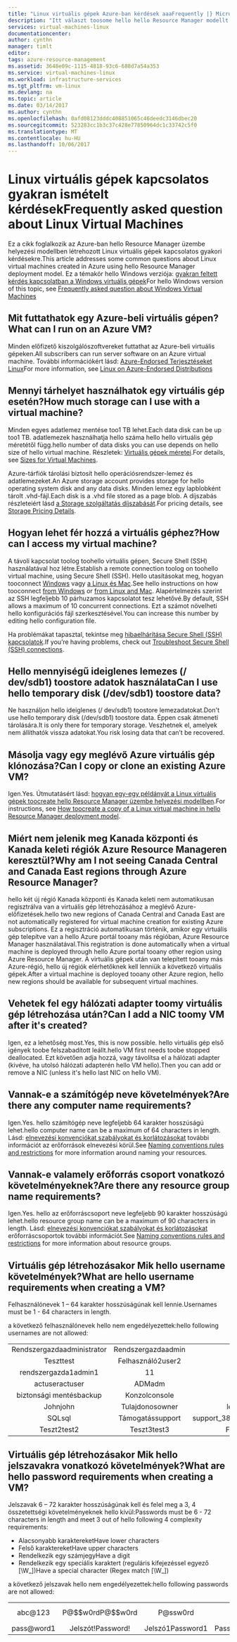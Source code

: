 ```yaml
---
title: "Linux virtuális gépek Azure-ban kérdések aaaFrequently |} Microsoft Docs"
description: "Itt választ toosome hello hello Resource Manager modellt létrehozott Linux virtuális gépek kapcsolatos gyakori kérdéseket."
services: virtual-machines-linux
documentationcenter: 
author: cynthn
manager: timlt
editor: 
tags: azure-resource-management
ms.assetid: 3648e09c-1115-4818-93c6-688d7a54a353
ms.service: virtual-machines-linux
ms.workload: infrastructure-services
ms.tgt_pltfrm: vm-linux
ms.devlang: na
ms.topic: article
ms.date: 03/14/2017
ms.author: cynthn
ms.openlocfilehash: 0afd08123dddc408851065c46deedc3146dbec20
ms.sourcegitcommit: 523283cc1b3c37c428e77850964dc1c33742c5f0
ms.translationtype: MT
ms.contentlocale: hu-HU
ms.lasthandoff: 10/06/2017
---
```

# <a name="frequently-asked-question-about-linux-virtual-machines"></a><span data-ttu-id="afe48-103">Linux virtuális gépek kapcsolatos gyakran ismételt kérdések</span><span class="sxs-lookup"><span data-stu-id="afe48-103">Frequently asked question about Linux Virtual Machines</span></span>
<span data-ttu-id="afe48-104">Ez a cikk foglalkozik az Azure-ban hello Resource Manager üzembe helyezési modellben létrehozott Linux virtuális gépek kapcsolatos gyakori kérdésekre.</span><span class="sxs-lookup"><span data-stu-id="afe48-104">This article addresses some common questions about Linux virtual machines created in Azure using hello Resource Manager deployment model.</span></span> <span data-ttu-id="afe48-105">Ez a témakör hello Windows verziója: [gyakran feltett kérdés kapcsolatban a Windows virtuális gépek](../windows/faq.md?toc=%2fazure%2fvirtual-machines%2fwindows%2ftoc.json)</span><span class="sxs-lookup"><span data-stu-id="afe48-105">For hello Windows version of this topic, see [Frequently asked question about Windows Virtual Machines](../windows/faq.md?toc=%2fazure%2fvirtual-machines%2fwindows%2ftoc.json)</span></span>

## <a name="what-can-i-run-on-an-azure-vm"></a><span data-ttu-id="afe48-106">Mit futtathatok egy Azure-beli virtuális gépen?</span><span class="sxs-lookup"><span data-stu-id="afe48-106">What can I run on an Azure VM?</span></span>
<span data-ttu-id="afe48-107">Minden előfizető kiszolgálószoftvereket futtathat az Azure-beli virtuális gépeken.</span><span class="sxs-lookup"><span data-stu-id="afe48-107">All subscribers can run server software on an Azure virtual machine.</span></span> <span data-ttu-id="afe48-108">További információkért lásd: [Azure-Endorsed Terjesztéseket Linux](endorsed-distros.md?toc=%2fazure%2fvirtual-machines%2flinux%2ftoc.json)</span><span class="sxs-lookup"><span data-stu-id="afe48-108">For more information, see [Linux on Azure-Endorsed Distributions](endorsed-distros.md?toc=%2fazure%2fvirtual-machines%2flinux%2ftoc.json)</span></span>

## <a name="how-much-storage-can-i-use-with-a-virtual-machine"></a><span data-ttu-id="afe48-109">Mennyi tárhelyet használhatok egy virtuális gép esetén?</span><span class="sxs-lookup"><span data-stu-id="afe48-109">How much storage can I use with a virtual machine?</span></span>
<span data-ttu-id="afe48-110">Minden egyes adatlemez mentése too1 TB lehet.</span><span class="sxs-lookup"><span data-stu-id="afe48-110">Each data disk can be up too1 TB.</span></span> <span data-ttu-id="afe48-111">adatlemezek használhatja hello száma hello hello virtuális gép méretétől függ.</span><span class="sxs-lookup"><span data-stu-id="afe48-111">hello number of data disks you can use depends on hello size of hello virtual machine.</span></span> <span data-ttu-id="afe48-112">Részletek: [Virtuális gépek méretei](sizes.md?toc=%2fazure%2fvirtual-machines%2flinux%2ftoc.json).</span><span class="sxs-lookup"><span data-stu-id="afe48-112">For details, see [Sizes for Virtual Machines](sizes.md?toc=%2fazure%2fvirtual-machines%2flinux%2ftoc.json).</span></span>

<span data-ttu-id="afe48-113">Azure-tárfiók tárolási biztosít hello operációsrendszer-lemez és adatlemezeket.</span><span class="sxs-lookup"><span data-stu-id="afe48-113">An Azure storage account provides storage for hello operating system disk and any data disks.</span></span> <span data-ttu-id="afe48-114">Minden lemez egy lapblobként tárolt .vhd-fájl.</span><span class="sxs-lookup"><span data-stu-id="afe48-114">Each disk is a .vhd file stored as a page blob.</span></span> <span data-ttu-id="afe48-115">A díjszabás részleteiért lásd [a Storage szolgáltatás díjszabását](https://azure.microsoft.com/pricing/details/storage/).</span><span class="sxs-lookup"><span data-stu-id="afe48-115">For pricing details, see [Storage Pricing Details](https://azure.microsoft.com/pricing/details/storage/).</span></span>

## <a name="how-can-i-access-my-virtual-machine"></a><span data-ttu-id="afe48-116">Hogyan lehet fér hozzá a virtuális géphez?</span><span class="sxs-lookup"><span data-stu-id="afe48-116">How can I access my virtual machine?</span></span>
<span data-ttu-id="afe48-117">A távoli kapcsolat toolog toohello virtuális gépen, Secure Shell (SSH) használatával hoz létre.</span><span class="sxs-lookup"><span data-stu-id="afe48-117">Establish a remote connection toolog on toohello virtual machine, using Secure Shell (SSH).</span></span> <span data-ttu-id="afe48-118">Hello utasításokat meg, hogyan tooconnect [Windows](ssh-from-windows.md?toc=%2fazure%2fvirtual-machines%2flinux%2ftoc.json) vagy [a Linux és Mac](mac-create-ssh-keys.md?toc=%2fazure%2fvirtual-machines%2flinux%2ftoc.json).</span><span class="sxs-lookup"><span data-stu-id="afe48-118">See hello instructions on how tooconnect [from Windows](ssh-from-windows.md?toc=%2fazure%2fvirtual-machines%2flinux%2ftoc.json) or [from Linux and Mac](mac-create-ssh-keys.md?toc=%2fazure%2fvirtual-machines%2flinux%2ftoc.json).</span></span> <span data-ttu-id="afe48-119">Alapértelmezés szerint az SSH legfeljebb 10 párhuzamos kapcsolatot tesz lehetővé.</span><span class="sxs-lookup"><span data-stu-id="afe48-119">By default, SSH allows a maximum of 10 concurrent connections.</span></span> <span data-ttu-id="afe48-120">Ezt a számot növelheti hello konfigurációs fájl szerkesztésével.</span><span class="sxs-lookup"><span data-stu-id="afe48-120">You can increase this number by editing hello configuration file.</span></span>

<span data-ttu-id="afe48-121">Ha problémákat tapasztal, tekintse meg [hibaelhárítása Secure Shell (SSH) kapcsolatok](troubleshoot-ssh-connection.md?toc=%2fazure%2fvirtual-machines%2flinux%2ftoc.json).</span><span class="sxs-lookup"><span data-stu-id="afe48-121">If you’re having problems, check out [Troubleshoot Secure Shell (SSH) connections](troubleshoot-ssh-connection.md?toc=%2fazure%2fvirtual-machines%2flinux%2ftoc.json).</span></span>

## <a name="can-i-use-hello-temporary-disk-devsdb1-toostore-data"></a><span data-ttu-id="afe48-122">Hello mennyiségű ideiglenes lemezes (/ dev/sdb1) toostore adatok használata</span><span class="sxs-lookup"><span data-stu-id="afe48-122">Can I use hello temporary disk (/dev/sdb1) toostore data?</span></span>
<span data-ttu-id="afe48-123">Ne használjon hello ideiglenes (/ dev/sdb1) toostore lemezadatokat.</span><span class="sxs-lookup"><span data-stu-id="afe48-123">Don't use hello temporary disk (/dev/sdb1) toostore data.</span></span> <span data-ttu-id="afe48-124">Éppen csak átmeneti tárolására.</span><span class="sxs-lookup"><span data-stu-id="afe48-124">It is only there for temporary storage.</span></span> <span data-ttu-id="afe48-125">Veszhetnek el, amelyek nem állíthatók vissza adatokat.</span><span class="sxs-lookup"><span data-stu-id="afe48-125">You risk losing data that can’t be recovered.</span></span>

## <a name="can-i-copy-or-clone-an-existing-azure-vm"></a><span data-ttu-id="afe48-126">Másolja vagy egy meglévő Azure virtuális gép klónozása?</span><span class="sxs-lookup"><span data-stu-id="afe48-126">Can I copy or clone an existing Azure VM?</span></span>
<span data-ttu-id="afe48-127">Igen.</span><span class="sxs-lookup"><span data-stu-id="afe48-127">Yes.</span></span> <span data-ttu-id="afe48-128">Útmutatásért lásd: [hogyan egy-egy példányát a Linux virtuális gépek toocreate hello Resource Manager üzembe helyezési modellben](copy-vm.md?toc=%2fazure%2fvirtual-machines%2flinux%2ftoc.json).</span><span class="sxs-lookup"><span data-stu-id="afe48-128">For instructions, see [How toocreate a copy of a Linux virtual machine in hello Resource Manager deployment model](copy-vm.md?toc=%2fazure%2fvirtual-machines%2flinux%2ftoc.json).</span></span>

## <a name="why-am-i-not-seeing-canada-central-and-canada-east-regions-through-azure-resource-manager"></a><span data-ttu-id="afe48-129">Miért nem jelenik meg Kanada központi és Kanada keleti régiók Azure Resource Manageren keresztül?</span><span class="sxs-lookup"><span data-stu-id="afe48-129">Why am I not seeing Canada Central and Canada East regions through Azure Resource Manager?</span></span>
<span data-ttu-id="afe48-130">hello két új régió Kanada központi és Kanada keleti nem automatikusan regisztrálva van a virtuális gép létrehozásához a meglévő Azure-előfizetések.</span><span class="sxs-lookup"><span data-stu-id="afe48-130">hello two new regions of Canada Central and Canada East are not automatically registered for virtual machine creation for existing Azure subscriptions.</span></span> <span data-ttu-id="afe48-131">Ez a regisztráció automatikusan történik, amikor egy virtuális gép telepítve van a hello Azure portál tooany más régióban, Azure Resource Manager használatával.</span><span class="sxs-lookup"><span data-stu-id="afe48-131">This registration is done automatically when a virtual machine is deployed through hello Azure portal tooany other region using Azure Resource Manager.</span></span> <span data-ttu-id="afe48-132">A virtuális gépek után van telepített tooany más Azure-régió, hello új régiók elérhetőknek kell lenniük a következő virtuális gépek.</span><span class="sxs-lookup"><span data-stu-id="afe48-132">After a virtual machine is deployed tooany other Azure region, hello new regions should be available for subsequent virtual machines.</span></span>

## <a name="can-i-add-a-nic-toomy-vm-after-its-created"></a><span data-ttu-id="afe48-133">Vehetek fel egy hálózati adapter toomy virtuális gép létrehozása után?</span><span class="sxs-lookup"><span data-stu-id="afe48-133">Can I add a NIC toomy VM after it's created?</span></span>
<span data-ttu-id="afe48-134">Igen, ez a lehetőség most.</span><span class="sxs-lookup"><span data-stu-id="afe48-134">Yes, this is now possible.</span></span> <span data-ttu-id="afe48-135">hello virtuális gép első igények toobe felszabadított leállt.</span><span class="sxs-lookup"><span data-stu-id="afe48-135">hello VM first needs toobe stopped deallocated.</span></span> <span data-ttu-id="afe48-136">Ezt követően adja hozzá, vagy távolítsa el a hálózati adapter (kivéve, ha utolsó hálózati adapterén hello VM hello).</span><span class="sxs-lookup"><span data-stu-id="afe48-136">Then you can add or remove a NIC (unless it's hello last NIC on hello VM).</span></span> 

## <a name="are-there-any-computer-name-requirements"></a><span data-ttu-id="afe48-137">Vannak-e a számítógép neve követelmények?</span><span class="sxs-lookup"><span data-stu-id="afe48-137">Are there any computer name requirements?</span></span>
<span data-ttu-id="afe48-138">Igen.</span><span class="sxs-lookup"><span data-stu-id="afe48-138">Yes.</span></span> <span data-ttu-id="afe48-139">hello számítógép neve legfeljebb 64 karakter hosszúságú lehet.</span><span class="sxs-lookup"><span data-stu-id="afe48-139">hello computer name can be a maximum of 64 characters in length.</span></span> <span data-ttu-id="afe48-140">Lásd: [elnevezési konvenciókat szabályokat és korlátozásokat](/architecture/best-practices/naming-conventions#naming-rules-and-restrictions?toc=%2fazure%2fvirtual-machines%2flinux%2ftoc.json) további információt az erőforrások elnevezési körül.</span><span class="sxs-lookup"><span data-stu-id="afe48-140">See [Naming conventions rules and restrictions](/architecture/best-practices/naming-conventions#naming-rules-and-restrictions?toc=%2fazure%2fvirtual-machines%2flinux%2ftoc.json) for more information around naming your resources.</span></span>

## <a name="are-there-any-resource-group-name-requirements"></a><span data-ttu-id="afe48-141">Vannak-e valamely erőforrás csoport vonatkozó követelményeknek?</span><span class="sxs-lookup"><span data-stu-id="afe48-141">Are there any resource group name requirements?</span></span>
<span data-ttu-id="afe48-142">Igen.</span><span class="sxs-lookup"><span data-stu-id="afe48-142">Yes.</span></span> <span data-ttu-id="afe48-143">hello az erőforráscsoport neve legfeljebb 90 karakter hosszúságú lehet.</span><span class="sxs-lookup"><span data-stu-id="afe48-143">hello resource group name can be a maximum of 90 characters in length.</span></span> <span data-ttu-id="afe48-144">Lásd: [elnevezési konvenciókat szabályokat és korlátozásokat](/architecture/best-practices/naming-conventions#naming-rules-and-restrictions?toc=%2fazure%2fvirtual-machines%2flinux%2ftoc.json) erőforráscsoportok további információt.</span><span class="sxs-lookup"><span data-stu-id="afe48-144">See [Naming conventions rules and restrictions](/architecture/best-practices/naming-conventions#naming-rules-and-restrictions?toc=%2fazure%2fvirtual-machines%2flinux%2ftoc.json) for more information about resource groups.</span></span>

## <a name="what-are-hello-username-requirements-when-creating-a-vm"></a><span data-ttu-id="afe48-145">Virtuális gép létrehozásakor Mik hello username követelmények?</span><span class="sxs-lookup"><span data-stu-id="afe48-145">What are hello username requirements when creating a VM?</span></span>
<span data-ttu-id="afe48-146">Felhasználónevek 1 – 64 karakter hosszúságúnak kell lennie.</span><span class="sxs-lookup"><span data-stu-id="afe48-146">Usernames must be 1 - 64 characters in length.</span></span>

<span data-ttu-id="afe48-147">a következő felhasználónevek hello nem engedélyezettek:</span><span class="sxs-lookup"><span data-stu-id="afe48-147">hello following usernames are not allowed:</span></span>

<table>
    <tr>
        <td style="text-align:center"><span data-ttu-id="afe48-148">Rendszergazda</span><span class="sxs-lookup"><span data-stu-id="afe48-148">administrator</span></span> </td><td style="text-align:center"> <span data-ttu-id="afe48-149">Rendszergazda</span><span class="sxs-lookup"><span data-stu-id="afe48-149">admin</span></span> </td><td style="text-align:center"> <span data-ttu-id="afe48-150">Felhasználó</span><span class="sxs-lookup"><span data-stu-id="afe48-150">user</span></span> </td><td style="text-align:center"> <span data-ttu-id="afe48-151">Felhasználó1</span><span class="sxs-lookup"><span data-stu-id="afe48-151">user1</span></span></td>
    </tr>
    <tr>
        <td style="text-align:center"><span data-ttu-id="afe48-152">Teszt</span><span class="sxs-lookup"><span data-stu-id="afe48-152">test</span></span> </td><td style="text-align:center"> <span data-ttu-id="afe48-153">Felhasználó2</span><span class="sxs-lookup"><span data-stu-id="afe48-153">user2</span></span> </td><td style="text-align:center"> <span data-ttu-id="afe48-154">Test1</span><span class="sxs-lookup"><span data-stu-id="afe48-154">test1</span></span> </td><td style="text-align:center"> <span data-ttu-id="afe48-155">Felhasználó3</span><span class="sxs-lookup"><span data-stu-id="afe48-155">user3</span></span></td>
    </tr>
    <tr>
        <td style="text-align:center"><span data-ttu-id="afe48-156">rendszergazda1</span><span class="sxs-lookup"><span data-stu-id="afe48-156">admin1</span></span> </td><td style="text-align:center"> <span data-ttu-id="afe48-157">1</span><span class="sxs-lookup"><span data-stu-id="afe48-157">1</span></span> </td><td style="text-align:center"> <span data-ttu-id="afe48-158">123</span><span class="sxs-lookup"><span data-stu-id="afe48-158">123</span></span> </td><td style="text-align:center"> <span data-ttu-id="afe48-159">egy</span><span class="sxs-lookup"><span data-stu-id="afe48-159">a</span></span></td>
    </tr>
    <tr>
        <td style="text-align:center"><span data-ttu-id="afe48-160">actuser</span><span class="sxs-lookup"><span data-stu-id="afe48-160">actuser</span></span>  </td><td style="text-align:center"> <span data-ttu-id="afe48-161">ADM</span><span class="sxs-lookup"><span data-stu-id="afe48-161">adm</span></span> </td><td style="text-align:center"> <span data-ttu-id="afe48-162">admin2</span><span class="sxs-lookup"><span data-stu-id="afe48-162">admin2</span></span> </td><td style="text-align:center"> <span data-ttu-id="afe48-163">ASPNET</span><span class="sxs-lookup"><span data-stu-id="afe48-163">aspnet</span></span></td>
    </tr>
    <tr>
        <td style="text-align:center"><span data-ttu-id="afe48-164">biztonsági mentés</span><span class="sxs-lookup"><span data-stu-id="afe48-164">backup</span></span> </td><td style="text-align:center"> <span data-ttu-id="afe48-165">Konzol</span><span class="sxs-lookup"><span data-stu-id="afe48-165">console</span></span> </td><td style="text-align:center"> <span data-ttu-id="afe48-166">David</span><span class="sxs-lookup"><span data-stu-id="afe48-166">david</span></span> </td><td style="text-align:center"> <span data-ttu-id="afe48-167">Vendég</span><span class="sxs-lookup"><span data-stu-id="afe48-167">guest</span></span></td>
    </tr>
    <tr>
        <td style="text-align:center"><span data-ttu-id="afe48-168">John</span><span class="sxs-lookup"><span data-stu-id="afe48-168">john</span></span> </td><td style="text-align:center"> <span data-ttu-id="afe48-169">Tulajdonos</span><span class="sxs-lookup"><span data-stu-id="afe48-169">owner</span></span> </td><td style="text-align:center"> <span data-ttu-id="afe48-170">legfelső szintű</span><span class="sxs-lookup"><span data-stu-id="afe48-170">root</span></span> </td><td style="text-align:center"> <span data-ttu-id="afe48-171">kiszolgáló</span><span class="sxs-lookup"><span data-stu-id="afe48-171">server</span></span></td>
    </tr>
    <tr>
        <td style="text-align:center"><span data-ttu-id="afe48-172">SQL</span><span class="sxs-lookup"><span data-stu-id="afe48-172">sql</span></span> </td><td style="text-align:center"> <span data-ttu-id="afe48-173">Támogatás</span><span class="sxs-lookup"><span data-stu-id="afe48-173">support</span></span> </td><td style="text-align:center"> <span data-ttu-id="afe48-174">support_388945a0</span><span class="sxs-lookup"><span data-stu-id="afe48-174">support_388945a0</span></span> </td><td style="text-align:center"> <span data-ttu-id="afe48-175">sys</span><span class="sxs-lookup"><span data-stu-id="afe48-175">sys</span></span></td>
    </tr>
    <tr>
        <td style="text-align:center"><span data-ttu-id="afe48-176">Teszt2</span><span class="sxs-lookup"><span data-stu-id="afe48-176">test2</span></span> </td><td style="text-align:center"> <span data-ttu-id="afe48-177">Teszt3</span><span class="sxs-lookup"><span data-stu-id="afe48-177">test3</span></span> </td><td style="text-align:center"> <span data-ttu-id="afe48-178">Felhasználó4</span><span class="sxs-lookup"><span data-stu-id="afe48-178">user4</span></span> </td><td style="text-align:center"> <span data-ttu-id="afe48-179">user5</span><span class="sxs-lookup"><span data-stu-id="afe48-179">user5</span></span></td>
    </tr>
</table>


## <a name="what-are-hello-password-requirements-when-creating-a-vm"></a><span data-ttu-id="afe48-180">Virtuális gép létrehozásakor Mik hello jelszavakra vonatkozó követelmények?</span><span class="sxs-lookup"><span data-stu-id="afe48-180">What are hello password requirements when creating a VM?</span></span>
<span data-ttu-id="afe48-181">Jelszavak 6 – 72 karakter hosszúságúnak kell és felel meg a 3, 4 összetettségi követelményeknek hello kívül:</span><span class="sxs-lookup"><span data-stu-id="afe48-181">Passwords must be 6 - 72 characters in length and meet 3 out of hello following 4 complexity requirements:</span></span>

* <span data-ttu-id="afe48-182">Alacsonyabb karaktereket</span><span class="sxs-lookup"><span data-stu-id="afe48-182">Have lower characters</span></span>
* <span data-ttu-id="afe48-183">Felső karaktereket</span><span class="sxs-lookup"><span data-stu-id="afe48-183">Have upper characters</span></span>
* <span data-ttu-id="afe48-184">Rendelkezik egy számjegy</span><span class="sxs-lookup"><span data-stu-id="afe48-184">Have a digit</span></span>
* <span data-ttu-id="afe48-185">Rendelkezik egy speciális karaktert (reguláris kifejezéssel egyező [\W_])</span><span class="sxs-lookup"><span data-stu-id="afe48-185">Have a special character (Regex match [\W_])</span></span>

<span data-ttu-id="afe48-186">a következő jelszavak hello nem engedélyezettek:</span><span class="sxs-lookup"><span data-stu-id="afe48-186">hello following passwords are not allowed:</span></span>

<table>
    <tr>
        <td style="text-align:center">abc@123</td>
        <td style="text-align:center"><span data-ttu-id="afe48-187">P@$$w0rd</span><span class="sxs-lookup"><span data-stu-id="afe48-187">P@$$w0rd</span></span></td>
        <td style="text-align:center">P@ssw0rd</td>
        <td style="text-align:center">P@ssword123</td>
        <td style="text-align:center"><span data-ttu-id="afe48-188">Pa$ $word</span><span class="sxs-lookup"><span data-stu-id="afe48-188">Pa$$word</span></span></td>
    </tr>
    <tr>
        <td style="text-align:center">pass@word1</td>
        <td style="text-align:center"><span data-ttu-id="afe48-189">Jelszót!</span><span class="sxs-lookup"><span data-stu-id="afe48-189">Password!</span></span></td>
        <td style="text-align:center"><span data-ttu-id="afe48-190">Jelszó1</span><span class="sxs-lookup"><span data-stu-id="afe48-190">Password1</span></span></td>
        <td style="text-align:center"><span data-ttu-id="afe48-191">Password22</span><span class="sxs-lookup"><span data-stu-id="afe48-191">Password22</span></span></td>
        <td style="text-align:center"><span data-ttu-id="afe48-192">ILOVEYOU!</span><span class="sxs-lookup"><span data-stu-id="afe48-192">iloveyou!</span></span></td>
    </tr>
</table>
